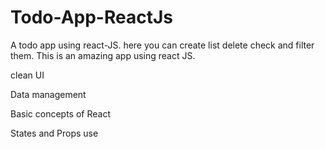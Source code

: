 # Todo-App-ReactJs
A todo app using react-JS. here you can create list delete check and filter them. This is an amazing app using react JS.

clean UI

Data management

Basic concepts of React

States and Props use

